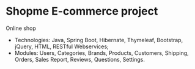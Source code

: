 # Shopme E-commerce project
Online shop
- Technologies: Java, Spring Boot, Hibernate, Thymeleaf, Bootstrap, jQuery, HTML, RESTful Webservices;
- Modules: Users, Categories, Brands, Products, Customers, Shipping, Orders, Sales Report, Reviews, Questions, Settings.
